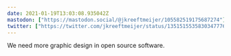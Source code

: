 ```yaml
---
date: 2021-01-19T13:03:08.935042Z
mastodon: ["https://mastodon.social/@jkreeftmeijer/105582519175687274"]
twitter: ["https://twitter.com/jkreeftmeijer/status/1351515535830347776"]
---
```

We need more graphic design in open source software.
